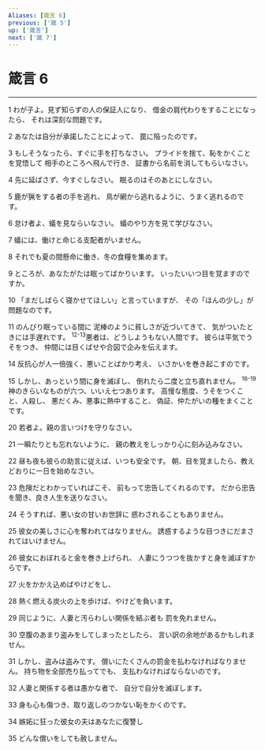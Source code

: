 ```yaml
---
Aliases: [箴言 6]
previous: ['箴 5']
up: ['箴言']
next: ['箴 7']
---
```

# 箴言 6

***




1 
わが子よ。見ず知らずの人の保証人になり、 借金の肩代わりをすることになったら、 それは深刻な問題です。 



2 
あなたは自分が承諾したことによって、 罠に陥ったのです。 



3 
もしそうなったら、すぐに手を打ちなさい。 プライドを捨て、恥をかくことを覚悟して 相手のところへ飛んで行き、 証書から名前を消してもらいなさい。 



4 
先に延ばさず、今すぐしなさい。 眠るのはそのあとにしなさい。 



5 
鹿が猟をする者の手を逃れ、 鳥が網から逃れるように、うまく逃れるのです。 



6 
怠け者よ、蟻を見ならいなさい。 蟻のやり方を見て学びなさい。 



7 
蟻には、働けと命じる支配者がいません。 



8 
それでも夏の間懸命に働き、冬の食糧を集めます。 



9 
ところが、あなたがたは眠ってばかりいます。 いったいいつ目を覚ますのですか。 



10 
「まだしばらく寝かせてほしい」と言っていますが、 その「ほんの少し」が問題なのです。 



11 
のんびり眠っている間に 泥棒のように貧しさが近づいてきて、 気がついたときには手遅れです。 <sup class="versenum">12-13</sup>悪者は、どうしようもない人間です。 彼らは平気でうそをつき、 仲間には目くばせや合図で企みを伝えます。 



14 
反抗心が人一倍強く、悪いことばかり考え、 いさかいを巻き起こすのです。 



15 
しかし、あっという間に身を滅ぼし、 倒れたら二度と立ち直れません。 <sup class="versenum">16-19</sup>神のきらいなものが六つ、いいえ七つあります。 高慢な態度、うそをつくこと、人殺し、 悪だくみ、悪事に熱中すること、 偽証、仲たがいの種をまくことです。 



20 
若者よ。親の言いつけを守りなさい。 



21 
一瞬たりとも忘れないように、 親の教えをしっかり心に刻み込みなさい。 



22 
昼も夜も彼らの助言に従えば、いつも安全です。 朝、目を覚ましたら、教えどおりに一日を始めなさい。 



23 
危険だとわかっていればこそ、 前もって忠告してくれるのです。 だから忠告を聞き、良き人生を送りなさい。 



24 
そうすれば、悪い女の甘いお世辞に 惑わされることもありません。 



25 
彼女の美しさに心を奪われてはなりません。 誘惑するような目つきにだまされてはいけません。 



26 
彼女におぼれると金を巻き上げられ、 人妻にうつつを抜かすと身を滅ぼすからです。 



27 
火をかかえ込めばやけどをし、 



28 
熱く燃える炭火の上を歩けば、やけどを負います。 



29 
同じように、人妻と汚らわしい関係を結ぶ者も 罰を免れません。 



30 
空腹のあまり盗みをしてしまったとしたら、 言い訳の余地があるかもしれません。 



31 
しかし、盗みは盗みです。 償いにたくさんの罰金を払わなければなりません。 持ち物を全部売り払ってでも、 支払わなければならないのです。 



32 
人妻と関係する者は愚かな者で、 自分で自分を滅ぼします。 



33 
身も心も傷つき、取り返しのつかない恥をかくのです。 



34 
嫉妬に狂った彼女の夫はあなたに復讐し 



35 
どんな償いをしても赦しません。
